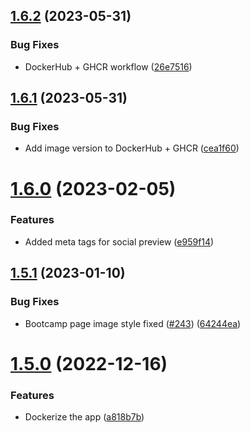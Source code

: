 ## [1.6.2](https://github.com/Pradumnasaraf/open-source-with-pradumna/compare/v1.6.1...v1.6.2) (2023-05-31)


### Bug Fixes

* DockerHub + GHCR workflow ([26e7516](https://github.com/Pradumnasaraf/open-source-with-pradumna/commit/26e75166b850e717faa94b171261997947590ed3))



## [1.6.1](https://github.com/Pradumnasaraf/open-source-with-pradumna/compare/v1.6.0...v1.6.1) (2023-05-31)


### Bug Fixes

* Add image version to DockerHub + GHCR ([cea1f60](https://github.com/Pradumnasaraf/open-source-with-pradumna/commit/cea1f606022fc9c48e16ea3beb26abd1b7415d7d))



# [1.6.0](https://github.com/Pradumnasaraf/open-source-with-pradumna/compare/v1.5.1...v1.6.0) (2023-02-05)


### Features

* Added meta tags for social preview ([e959f14](https://github.com/Pradumnasaraf/open-source-with-pradumna/commit/e959f14c8499424861bec304d079351b9ac33237))



## [1.5.1](https://github.com/Pradumnasaraf/open-source-with-pradumna/compare/v1.5.0...v1.5.1) (2023-01-10)


### Bug Fixes

* Bootcamp page image style fixed ([#243](https://github.com/Pradumnasaraf/open-source-with-pradumna/issues/243)) ([64244ea](https://github.com/Pradumnasaraf/open-source-with-pradumna/commit/64244ea9b8243699a39317eb9d1b79c2cc9d6279))



# [1.5.0](https://github.com/Pradumnasaraf/open-source-with-pradumna/compare/v1.4.2...v1.5.0) (2022-12-16)


### Features

* Dockerize the app ([a818b7b](https://github.com/Pradumnasaraf/open-source-with-pradumna/commit/a818b7b3843dd081b5cdde06028db04e784ea6c1))



